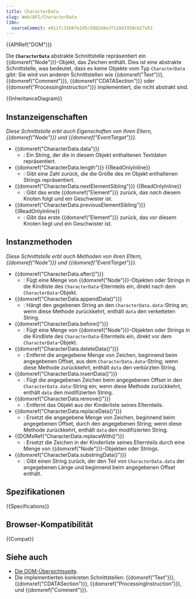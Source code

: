 ```yaml
---
title: CharacterData
slug: Web/API/CharacterData
l10n:
  sourceCommit: e811fc31b67e145c5882e8e3f128d1938c627a51
---
```


{{APIRef("DOM")}}

Die **`CharacterData`** abstrakte Schnittstelle repräsentiert ein {{domxref("Node")}}-Objekt, das Zeichen enthält. Dies ist eine abstrakte Schnittstelle, was bedeutet, dass es keine Objekte vom Typ `CharacterData` gibt: Sie wird von anderen Schnittstellen wie {{domxref("Text")}}, {{domxref("Comment")}}, {{domxref("CDATASection")}} oder {{domxref("ProcessingInstruction")}} implementiert, die nicht abstrakt sind.

{{InheritanceDiagram}}

## Instanzeigenschaften

_Diese Schnittstelle erbt auch Eigenschaften von ihren Eltern, {{domxref("Node")}} und {{domxref("EventTarget")}}._

- {{domxref("CharacterData.data")}}
  - : Ein String, der die in diesem Objekt enthaltenen Textdaten repräsentiert.
- {{domxref("CharacterData.length")}} {{ReadOnlyInline}}
  - : Gibt eine Zahl zurück, die die Größe des im Objekt enthaltenen Strings repräsentiert.
- {{domxref("CharacterData.nextElementSibling")}} {{ReadOnlyInline}}
  - : Gibt das erste {{domxref("Element")}} zurück, das _nach_ diesem Knoten folgt und ein Geschwister ist.
- {{domxref("CharacterData.previousElementSibling")}} {{ReadOnlyInline}}
  - : Gibt das erste {{domxref("Element")}} zurück, das _vor_ diesem Knoten liegt und ein Geschwister ist.

## Instanzmethoden

_Diese Schnittstelle erbt auch Methoden von ihren Eltern, {{domxref("Node")}} und {{domxref("EventTarget")}}._

- {{domxref("CharacterData.after()")}}
  - : Fügt eine Menge von {{domxref("Node")}}-Objekten oder Strings in die Kindliste des `CharacterData`-Elternteils ein, direkt nach dem `CharacterData`-Objekt.
- {{domxref("CharacterData.appendData()")}}
  - : Hängt den gegebenen String an den `CharacterData.data`-String an; wenn diese Methode zurückkehrt, enthält `data` den verketteten String.
- {{domxref("CharacterData.before()")}}
  - : Fügt eine Menge von {{domxref("Node")}}-Objekten oder Strings in die Kindliste des `CharacterData`-Elternteils ein, direkt vor dem `CharacterData`-Objekt.
- {{domxref("CharacterData.deleteData()")}}
  - : Entfernt die angegebene Menge von Zeichen, beginnend beim angegebenen Offset, aus dem `CharacterData.data`-String; wenn diese Methode zurückkehrt, enthält `data` den verkürzten String.
- {{domxref("CharacterData.insertData()")}}
  - : Fügt die angegebenen Zeichen beim angegebenen Offset in den `CharacterData.data`-String ein; wenn diese Methode zurückkehrt, enthält `data` den modifizierten String.
- {{domxref("CharacterData.remove()")}}
  - : Entfernt das Objekt aus der Kinderliste seines Elternteils.
- {{domxref("CharacterData.replaceData()")}}
  - : Ersetzt die angegebene Menge von Zeichen, beginnend beim angegebenen Offset, durch den angegebenen String; wenn diese Methode zurückkehrt, enthält `data` den modifizierten String.
- {{DOMxRef("CharacterData.replaceWith()")}}
  - : Ersetzt die Zeichen in der Kinderliste seines Elternteils durch eine Menge von {{domxref("Node")}}-Objekten oder Strings.
- {{domxref("CharacterData.substringData()")}}
  - : Gibt einen String zurück, der den Teil von `CharacterData.data` der angegebenen Länge und beginnend beim angegebenen Offset enthält.

## Spezifikationen

{{Specifications}}

## Browser-Kompatibilität

{{Compat}}

## Siehe auch

- [Die DOM-Übersichtsseite](/de/docs/Web/API/Document_Object_Model).
- Die implementierten konkreten Schnittstellen: {{domxref("Text")}}, {{domxref("CDATASection")}}, {{domxref("ProcessingInstruction")}}, und {{domxref("Comment")}}.
